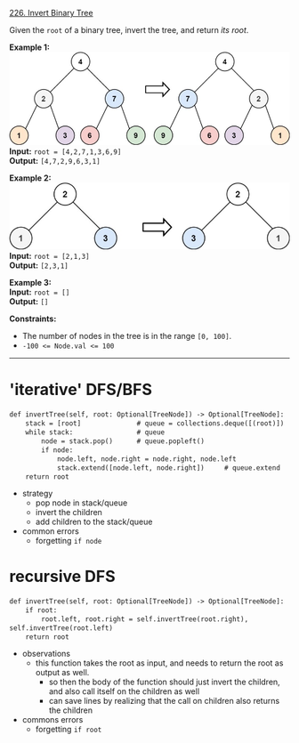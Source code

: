 [226. Invert Binary Tree](https://leetcode.com/problems/invert-binary-tree/)

Given the `root` of a binary tree, invert the tree, and return _its root_.

**Example 1:**  
![](../!assets/attachments/Pasted%20image%2020240224220340.png)  
**Input:** `root = [4,2,7,1,3,6,9]`  
**Output:** `[4,7,2,9,6,3,1]`  

**Example 2:**  
![](../!assets/attachments/Pasted%20image%2020240224220351.png)  
**Input:** `root = [2,1,3]`  
**Output:** `[2,3,1]`  

**Example 3:**  
**Input:** `root = []`  
**Output:** `[]`  

**Constraints:**
- The number of nodes in the tree is in the range `[0, 100]`.
- `-100 <= Node.val <= 100`

---
# 'iterative' DFS/BFS
```
def invertTree(self, root: Optional[TreeNode]) -> Optional[TreeNode]:
    stack = [root]              # queue = collections.deque([(root)])
    while stack:                # queue
        node = stack.pop()      # queue.popleft()
        if node:
            node.left, node.right = node.right, node.left
            stack.extend([node.left, node.right])     # queue.extend
    return root
```
- strategy
	- pop node in stack/queue
	- invert the children
	- add children to the stack/queue
- common errors
	- forgetting `if node`


# recursive DFS
```
def invertTree(self, root: Optional[TreeNode]) -> Optional[TreeNode]:
    if root:
        root.left, root.right = self.invertTree(root.right), self.invertTree(root.left) 
    return root
```
- observations
	- this function takes the root as input, and needs to return the root as output as well.
		- so then the body of the function should just invert the children, and also call itself on the children as well
		- can save lines by realizing that the call on children also returns the children
- commons errors
	- forgetting `if root`
